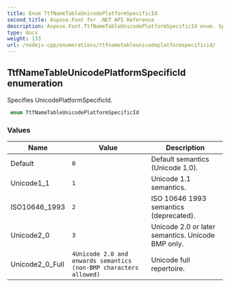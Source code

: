```yaml
---
title: Enum TtfNameTableUnicodePlatformSpecificId
second_title: Aspose.Font for .NET API Reference
description: Aspose.Font.TtfNameTableUnicodePlatformSpecificId enum. Specifies UnicodePlatformSpecificId
type: docs
weight: 133
url: /nodejs-cpp/enumerations/ttfnametableunicodeplatformspecificid/
---
```

## TtfNameTableUnicodePlatformSpecificId enumeration

Specifies UnicodePlatformSpecificId.

```csharp
 enum TtfNameTableUnicodePlatformSpecificId
```

### Values

| Name | Value | Description |
| --- | --- | --- |
| Default | `0` | Default semantics (Unicode 1.0). 
| Unicode1_1 | `1` | Unicode 1.1 semantics.
| ISO10646_1993 | `2` | ISO 10646 1993 semantics (deprecated).
| Unicode2_0 | `3` | Unicode 2.0 or later semantics. Unicode BMP only.
| Unicode2_0_Full | `4Unicode 2.0 and onwards semantics (non-BMP characters allowed)` |  Unicode full repertoire.